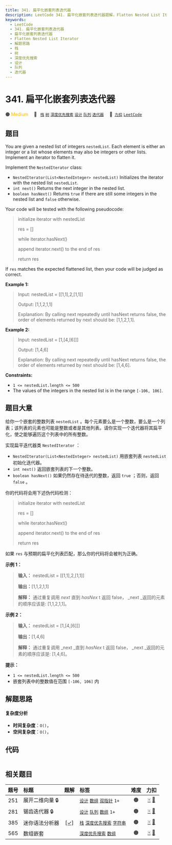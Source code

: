 ```yaml
---
title: 341. 扁平化嵌套列表迭代器
description: LeetCode 341. 扁平化嵌套列表迭代器题解，Flatten Nested List Iterator，包含解题思路、复杂度分析以及完整的 JavaScript 代码实现。
keywords:
  - LeetCode
  - 341. 扁平化嵌套列表迭代器
  - 扁平化嵌套列表迭代器
  - Flatten Nested List Iterator
  - 解题思路
  - 栈
  - 树
  - 深度优先搜索
  - 设计
  - 队列
  - 迭代器
---
```


# 341. 扁平化嵌套列表迭代器

🟠 <font color=#ffb800>Medium</font>&emsp; 🔖&ensp; [`栈`](/tag/stack.md) [`树`](/tag/tree.md) [`深度优先搜索`](/tag/depth-first-search.md) [`设计`](/tag/design.md) [`队列`](/tag/queue.md) [`迭代器`](/tag/iterator.md)&emsp; 🔗&ensp;[`力扣`](https://leetcode.cn/problems/flatten-nested-list-iterator) [`LeetCode`](https://leetcode.com/problems/flatten-nested-list-iterator)

## 题目

You are given a nested list of integers `nestedList`. Each element is either
an integer or a list whose elements may also be integers or other lists.
Implement an iterator to flatten it.

Implement the `NestedIterator` class:

  * `NestedIterator(List<NestedInteger> nestedList)` Initializes the iterator with the nested list `nestedList`.
  * `int next()` Returns the next integer in the nested list.
  * `boolean hasNext()` Returns `true` if there are still some integers in the nested list and `false` otherwise.

Your code will be tested with the following pseudocode:

> 
> 
> 
> 
> 
> initialize iterator with nestedList
> 
> res = []
> 
> while iterator.hasNext()
> 
> > 
> append iterator.next() to the end of res
> 
> return res
> 
> 

If `res` matches the expected flattened list, then your code will be judged as
correct.



**Example 1:**

> Input: nestedList = [[1,1],2,[1,1]]
> 
> Output: [1,1,2,1,1]
> 
> Explanation: By calling next repeatedly until hasNext returns false, the order of elements returned by next should be: [1,1,2,1,1].

**Example 2:**

> Input: nestedList = [1,[4,[6]]]
> 
> Output: [1,4,6]
> 
> Explanation: By calling next repeatedly until hasNext returns false, the order of elements returned by next should be: [1,4,6].

**Constraints:**

  * `1 <= nestedList.length <= 500`
  * The values of the integers in the nested list is in the range `[-106, 106]`.


## 题目大意

给你一个嵌套的整数列表 `nestedList`
。每个元素要么是一个整数，要么是一个列表；该列表的元素也可能是整数或者是其他列表。请你实现一个迭代器将其扁平化，使之能够遍历这个列表中的所有整数。

实现扁平迭代器类 `NestedIterator` ：

  * `NestedIterator(List<NestedInteger> nestedList)` 用嵌套列表 `nestedList` 初始化迭代器。
  * `int next()` 返回嵌套列表的下一个整数。
  * `boolean hasNext()` 如果仍然存在待迭代的整数，返回 `true` ；否则，返回 `false` 。

你的代码将会用下述伪代码检测：

> 
> 
> 
> 
> 
> initialize iterator with nestedList
> 
> res = []
> 
> while iterator.hasNext()
> 
> > 
> append iterator.next() to the end of res
> 
> return res

如果 `res` 与预期的扁平化列表匹配，那么你的代码将会被判为正确。



**示例 1：**

> 
> 
> 
> 
> 
> **输入：** nestedList = [[1,1],2,[1,1]]
> 
> **输出：**[1,1,2,1,1]
> 
> **解释：** 通过重复调用 _next_ 直到 _hasNex_ t 返回 false， _next  _返回的元素的顺序应该是: [1,1,2,1,1]。

**示例 2：**

> 
> 
> 
> 
> 
> **输入：** nestedList = [1,[4,[6]]]
> 
> **输出：**[1,4,6]
> 
> **解释：** 通过重复调用 _next  _直到 _hasNex_ t 返回 false， _next  _返回的元素的顺序应该是: [1,4,6]。
> 
> 



**提示：**

  * `1 <= nestedList.length <= 500`
  * 嵌套列表中的整数值在范围 `[-106, 106]` 内


## 解题思路

#### 复杂度分析

- **时间复杂度**：`O()`，
- **空间复杂度**：`O()`，

## 代码

```javascript

```

## 相关题目

<!-- prettier-ignore -->
| 题号 | 标题 | 题解 | 标签 | 难度 | 力扣 |
| :------: | :------ | :------: | :------ | :------: | :------: |
| 251 | 展开二维向量 🔒 |  |  [`设计`](/tag/design.md) [`数组`](/tag/array.md) [`双指针`](/tag/two-pointers.md) `1+` | 🟠 | [🀄️](https://leetcode.cn/problems/flatten-2d-vector) [🔗](https://leetcode.com/problems/flatten-2d-vector) |
| 281 | 锯齿迭代器 🔒 |  |  [`设计`](/tag/design.md) [`队列`](/tag/queue.md) [`数组`](/tag/array.md) `1+` | 🟠 | [🀄️](https://leetcode.cn/problems/zigzag-iterator) [🔗](https://leetcode.com/problems/zigzag-iterator) |
| 385 | 迷你语法分析器 | [[✓]](/problem/0385.md) |  [`栈`](/tag/stack.md) [`深度优先搜索`](/tag/depth-first-search.md) [`字符串`](/tag/string.md) | 🟠 | [🀄️](https://leetcode.cn/problems/mini-parser) [🔗](https://leetcode.com/problems/mini-parser) |
| 565 | 数组嵌套 |  |  [`深度优先搜索`](/tag/depth-first-search.md) [`数组`](/tag/array.md) | 🟠 | [🀄️](https://leetcode.cn/problems/array-nesting) [🔗](https://leetcode.com/problems/array-nesting) |